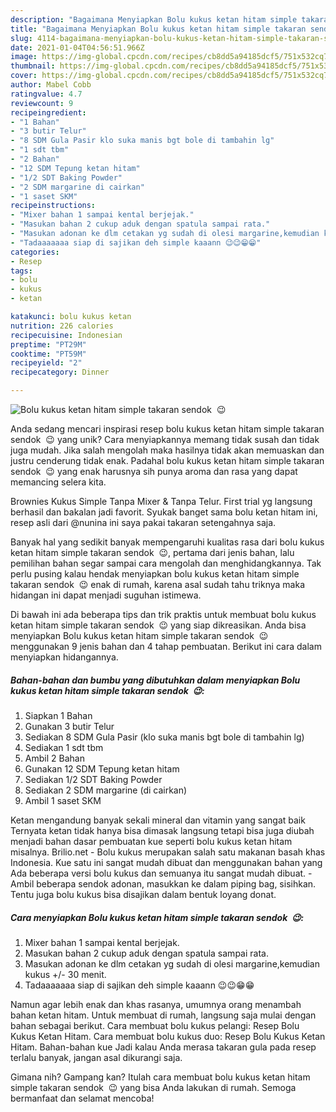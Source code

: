 ```yaml
---
description: "Bagaimana Menyiapkan Bolu kukus ketan hitam simple takaran sendok  😉 Anti Gagal"
title: "Bagaimana Menyiapkan Bolu kukus ketan hitam simple takaran sendok  😉 Anti Gagal"
slug: 4114-bagaimana-menyiapkan-bolu-kukus-ketan-hitam-simple-takaran-sendok-anti-gagal
date: 2021-01-04T04:56:51.966Z
image: https://img-global.cpcdn.com/recipes/cb8dd5a94185dcf5/751x532cq70/bolu-kukus-ketan-hitam-simple-takaran-sendok-😉-foto-resep-utama.jpg
thumbnail: https://img-global.cpcdn.com/recipes/cb8dd5a94185dcf5/751x532cq70/bolu-kukus-ketan-hitam-simple-takaran-sendok-😉-foto-resep-utama.jpg
cover: https://img-global.cpcdn.com/recipes/cb8dd5a94185dcf5/751x532cq70/bolu-kukus-ketan-hitam-simple-takaran-sendok-😉-foto-resep-utama.jpg
author: Mabel Cobb
ratingvalue: 4.7
reviewcount: 9
recipeingredient:
- "1 Bahan"
- "3 butir Telur"
- "8 SDM Gula Pasir klo suka manis bgt bole di tambahin lg"
- "1 sdt tbm"
- "2 Bahan"
- "12 SDM Tepung ketan hitam"
- "1/2 SDT Baking Powder"
- "2 SDM margarine di cairkan"
- "1 saset SKM"
recipeinstructions:
- "Mixer bahan 1 sampai kental berjejak."
- "Masukan bahan 2 cukup aduk dengan spatula sampai rata."
- "Masukan adonan ke dlm cetakan yg sudah di olesi margarine,kemudian kukus +/- 30 menit."
- "Tadaaaaaaa siap di sajikan deh simple kaaann 😉😉😁😁"
categories:
- Resep
tags:
- bolu
- kukus
- ketan

katakunci: bolu kukus ketan 
nutrition: 226 calories
recipecuisine: Indonesian
preptime: "PT29M"
cooktime: "PT59M"
recipeyield: "2"
recipecategory: Dinner

---
```



![Bolu kukus ketan hitam simple takaran sendok  😉](https://img-global.cpcdn.com/recipes/cb8dd5a94185dcf5/751x532cq70/bolu-kukus-ketan-hitam-simple-takaran-sendok-😉-foto-resep-utama.jpg)

Anda sedang mencari inspirasi resep bolu kukus ketan hitam simple takaran sendok  😉 yang unik? Cara menyiapkannya memang tidak susah dan tidak juga mudah. Jika salah mengolah maka hasilnya tidak akan memuaskan dan justru cenderung tidak enak. Padahal bolu kukus ketan hitam simple takaran sendok  😉 yang enak harusnya sih punya aroma dan rasa yang dapat memancing selera kita.

Brownies Kukus Simple Tanpa Mixer &amp; Tanpa Telur. First trial yg langsung berhasil dan bakalan jadi favorit. Syukak banget sama bolu ketan hitam ini, resep asli dari @nunina ini saya pakai takaran setengahnya saja.

Banyak hal yang sedikit banyak mempengaruhi kualitas rasa dari bolu kukus ketan hitam simple takaran sendok  😉, pertama dari jenis bahan, lalu pemilihan bahan segar sampai cara mengolah dan menghidangkannya. Tak perlu pusing kalau hendak menyiapkan bolu kukus ketan hitam simple takaran sendok  😉 enak di rumah, karena asal sudah tahu triknya maka hidangan ini dapat menjadi suguhan istimewa.


Di bawah ini ada beberapa tips dan trik praktis untuk membuat bolu kukus ketan hitam simple takaran sendok  😉 yang siap dikreasikan. Anda bisa menyiapkan Bolu kukus ketan hitam simple takaran sendok  😉 menggunakan 9 jenis bahan dan 4 tahap pembuatan. Berikut ini cara dalam menyiapkan hidangannya.

<!--inarticleads1-->

##### Bahan-bahan dan bumbu yang dibutuhkan dalam menyiapkan Bolu kukus ketan hitam simple takaran sendok  😉:

1. Siapkan 1 Bahan
1. Gunakan 3 butir Telur
1. Sediakan 8 SDM Gula Pasir (klo suka manis bgt bole di tambahin lg)
1. Sediakan 1 sdt tbm
1. Ambil 2 Bahan
1. Gunakan 12 SDM Tepung ketan hitam
1. Sediakan 1/2 SDT Baking Powder
1. Sediakan 2 SDM margarine (di cairkan)
1. Ambil 1 saset SKM


Ketan mengandung banyak sekali mineral dan vitamin yang sangat baik Ternyata ketan tidak hanya bisa dimasak langsung tetapi bisa juga diubah menjadi bahan dasar pembuatan kue seperti bolu kukus ketan hitam misalnya. Brilio.net - Bolu kukus merupakan salah satu makanan basah khas Indonesia. Kue satu ini sangat mudah dibuat dan menggunakan bahan yang Ada beberapa versi bolu kukus dan semuanya itu sangat mudah dibuat. - Ambil beberapa sendok adonan, masukkan ke dalam piping bag, sisihkan. Tentu juga bolu kukus bisa disajikan dalam bentuk loyang donat. 

<!--inarticleads2-->

##### Cara menyiapkan Bolu kukus ketan hitam simple takaran sendok  😉:

1. Mixer bahan 1 sampai kental berjejak.
1. Masukan bahan 2 cukup aduk dengan spatula sampai rata.
1. Masukan adonan ke dlm cetakan yg sudah di olesi margarine,kemudian kukus +/- 30 menit.
1. Tadaaaaaaa siap di sajikan deh simple kaaann 😉😉😁😁


Namun agar lebih enak dan khas rasanya, umumnya orang menambah bahan ketan hitam. Untuk membuat di rumah, langsung saja mulai dengan bahan sebagai berikut. Cara membuat bolu kukus pelangi: Resep Bolu Kukus Ketan Hitam. Cara membuat bolu kukus duo: Resep Bolu Kukus Ketan Hitam. Bahan-bahan kue Jadi kalau Anda merasa takaran gula pada resep terlalu banyak, jangan asal dikurangi saja. 

Gimana nih? Gampang kan? Itulah cara membuat bolu kukus ketan hitam simple takaran sendok  😉 yang bisa Anda lakukan di rumah. Semoga bermanfaat dan selamat mencoba!
